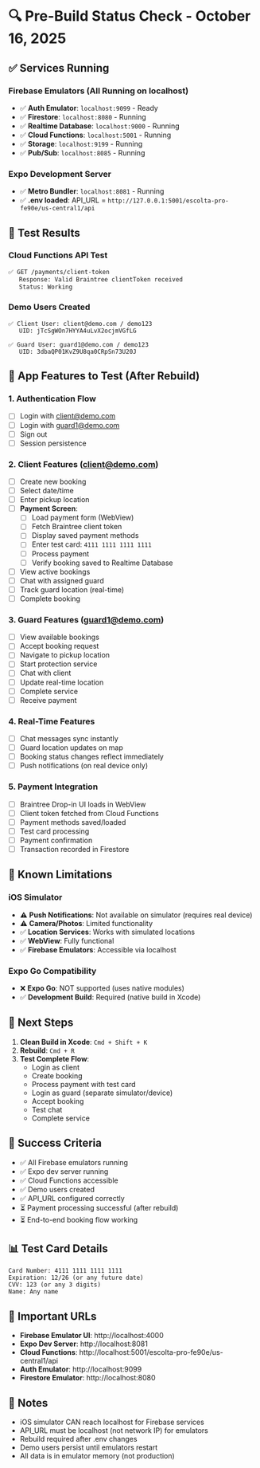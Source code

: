# 🔍 Pre-Build Status Check - October 16, 2025

## ✅ Services Running

### Firebase Emulators (All Running on localhost)
- ✅ **Auth Emulator**: `localhost:9099` - Ready
- ✅ **Firestore**: `localhost:8080` - Running
- ✅ **Realtime Database**: `localhost:9000` - Running  
- ✅ **Cloud Functions**: `localhost:5001` - Running
- ✅ **Storage**: `localhost:9199` - Running
- ✅ **Pub/Sub**: `localhost:8085` - Running

### Expo Development Server
- ✅ **Metro Bundler**: `localhost:8081` - Running
- ✅ **.env loaded**: API_URL = `http://127.0.0.1:5001/escolta-pro-fe90e/us-central1/api`

## 🧪 Test Results

### Cloud Functions API Test
```bash
✅ GET /payments/client-token
   Response: Valid Braintree clientToken received
   Status: Working
```

### Demo Users Created
```
✅ Client User: client@demo.com / demo123
   UID: jTcSgWOn7HYYA4uLvX2ocjmVGfLG

✅ Guard User: guard1@demo.com / demo123  
   UID: 3dbaQP01KvZ9U8qa0CRpSn73U20J
```

## 📱 App Features to Test (After Rebuild)

### 1. Authentication Flow
- [ ] Login with client@demo.com
- [ ] Login with guard1@demo.com
- [ ] Sign out
- [ ] Session persistence

### 2. Client Features (client@demo.com)
- [ ] Create new booking
- [ ] Select date/time
- [ ] Enter pickup location
- [ ] **Payment Screen**:
  - [ ] Load payment form (WebView)
  - [ ] Fetch Braintree client token
  - [ ] Display saved payment methods
  - [ ] Enter test card: `4111 1111 1111 1111`
  - [ ] Process payment
  - [ ] Verify booking saved to Realtime Database
- [ ] View active bookings
- [ ] Chat with assigned guard
- [ ] Track guard location (real-time)
- [ ] Complete booking

### 3. Guard Features (guard1@demo.com)
- [ ] View available bookings
- [ ] Accept booking request
- [ ] Navigate to pickup location
- [ ] Start protection service
- [ ] Chat with client
- [ ] Update real-time location
- [ ] Complete service
- [ ] Receive payment

### 4. Real-Time Features
- [ ] Chat messages sync instantly
- [ ] Guard location updates on map
- [ ] Booking status changes reflect immediately
- [ ] Push notifications (on real device only)

### 5. Payment Integration
- [ ] Braintree Drop-in UI loads in WebView
- [ ] Client token fetched from Cloud Functions
- [ ] Payment methods saved/loaded
- [ ] Test card processing
- [ ] Payment confirmation
- [ ] Transaction recorded in Firestore

## 🔧 Known Limitations

### iOS Simulator
- ⚠️ **Push Notifications**: Not available on simulator (requires real device)
- ⚠️ **Camera/Photos**: Limited functionality
- ✅ **Location Services**: Works with simulated locations
- ✅ **WebView**: Fully functional
- ✅ **Firebase Emulators**: Accessible via localhost

### Expo Go Compatibility
- ❌ **Expo Go**: NOT supported (uses native modules)
- ✅ **Development Build**: Required (native build in Xcode)

## 🚀 Next Steps

1. **Clean Build in Xcode**: `Cmd + Shift + K`
2. **Rebuild**: `Cmd + R`
3. **Test Complete Flow**:
   - Login as client
   - Create booking
   - Process payment with test card
   - Login as guard (separate simulator/device)
   - Accept booking
   - Test chat
   - Complete service

## 🎯 Success Criteria

- ✅ All Firebase emulators running
- ✅ Expo dev server running  
- ✅ Cloud Functions accessible
- ✅ Demo users created
- ✅ API_URL configured correctly
- ⏳ Payment processing successful (after rebuild)
- ⏳ End-to-end booking flow working

## 📊 Test Card Details

```
Card Number: 4111 1111 1111 1111
Expiration: 12/26 (or any future date)
CVV: 123 (or any 3 digits)
Name: Any name
```

## 🔗 Important URLs

- **Firebase Emulator UI**: http://localhost:4000
- **Expo Dev Server**: http://localhost:8081  
- **Cloud Functions**: http://localhost:5001/escolta-pro-fe90e/us-central1/api
- **Auth Emulator**: http://localhost:9099
- **Firestore Emulator**: http://localhost:8080

## 📝 Notes

- iOS simulator CAN reach localhost for Firebase services
- API_URL must be localhost (not network IP) for emulators
- Rebuild required after .env changes
- Demo users persist until emulators restart
- All data is in emulator memory (not production)
